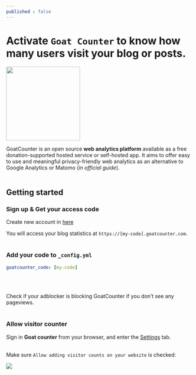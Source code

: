 ```yaml
---
published : false
---
```

# Activate `Goat Counter` to know how many users visit your blog or posts.

<img src="https://cdn.icon-icons.com/icons2/2699/PNG/512/goatcounter_logo_icon_170078.png" height="200px" align="center"/>

GoatCounter is an open source **web analytics platform** available as a free donation-supported hosted service or self-hosted app. It aims to offer easy to use and meaningful privacy-friendly web analytics as an alternative to Google Analytics or Matomo (*in official guide*).
<br></br>

## Getting started

### Sign up & Get your access code

Create new account in [here](https://www.goatcounter.com/signup)

You will access your blog statistics at `https://[my-code].goatcounter.com`.
<br></br>

### Add your code to `_config.yml`

```yml
goatcounter_code: [my-code]
```
<br></br>

Check if your adblocker is blocking GoatCounter if you don’t see any pageviews.
<br></br>

### Allow visitor counter

Sign in **Goat counter** from your browser, and enter the [Settings](https://[my-code].goatcounter.com/settings/main) tab.
<br></br>

Make sure `Allow adding visitor counts on your website` is checked:

![](https://i.ibb.co/R7TKCmy/2024-01-13-043651.png)

